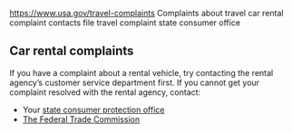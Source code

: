 

https://www.usa.gov/travel-complaints
Complaints about travel
car rental complaint contacts
file travel complaint state consumer office

## Car rental complaints

If you have a complaint about a rental vehicle, try contacting the rental agency’s customer service department first. If you cannot get your complaint resolved with the rental agency, contact:

- Your [state consumer protection office](https://www.usa.gov/state-consumer)
- [The Federal Trade Commission](https://reportfraud.ftc.gov/?orgcode=USAGOV)
